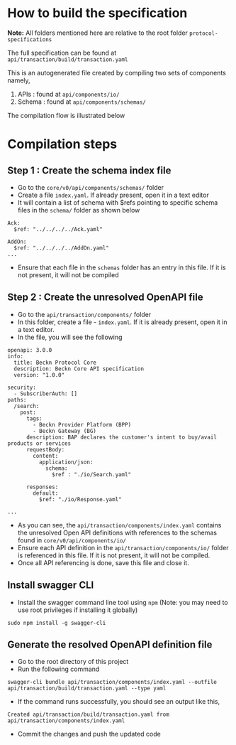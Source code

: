 # How to build the specification

**Note:** All folders mentioned here are relative to the root folder `protocol-specifications`

The full specification can be found at `api/transaction/build/transaction.yaml`

This is an autogenerated file created by compiling two sets of components namely,

1. APIs : found at `api/components/io/`
2. Schema : found at `api/components/schemas/`

The compilation flow is illustrated below

# Compilation steps

## Step 1 : Create the schema index file

- Go to the `core/v0/api/components/schemas/` folder
- Create a file `index.yaml`. If already present, open it in a text editor
- It will contain a list of schema with $refs pointing to specific schema files in the `schema/` folder as shown below

```
Ack:
  $ref: "../../../../Ack.yaml"

AddOn:
  $ref: "../../../../AddOn.yaml"
...
```

- Ensure that each file in the `schemas` folder has an entry in this file. If it is not present, it will not be compiled

## Step 2 : Create the unresolved OpenAPI file

- Go to the `api/transaction/components/` folder
- In this folder, create a file - `index.yaml`. If it is already present, open it in a text editor.
- In the file, you will see the following

```
openapi: 3.0.0
info:
  title: Beckn Protocol Core
  description: Beckn Core API specification
  version: "1.0.0"

security:
  - SubscriberAuth: []
paths:
  /search:
    post:
      tags:
        - Beckn Provider Platform (BPP)
        - Beckn Gateway (BG)
      description: BAP declares the customer's intent to buy/avail products or services
      requestBody:
        content:
          application/json:
            schema:
              $ref : "./io/Search.yaml"

      responses:
        default:
          $ref: "./io/Response.yaml"

...

```

- As you can see, the `api/transaction/components/index.yaml` contains the unresolved Open API definitions with references to the schemas found in `core/v0/api/components/io/`
- Ensure each API definition in the `api/transaction/components/io/` folder is referenced in this file. If it is not present, it will not be compiled.
- Once all API referencing is done, save this file and close it.

## Install swagger CLI

- Install the swagger command line tool using `npm` (Note: you may need to use root privileges if installing it globally)

```
sudo npm install -g swagger-cli
```

## Generate the resolved OpenAPI definition file

- Go to the root directory of this project
- Run the following command

```
swagger-cli bundle api/transaction/components/index.yaml --outfile api/transaction/build/transaction.yaml --type yaml
```

- If the command runs successfully, you should see an output like this,

```
Created api/transaction/build/transaction.yaml from api/transaction/components/index.yaml
```

- Commit the changes and push the updated code
